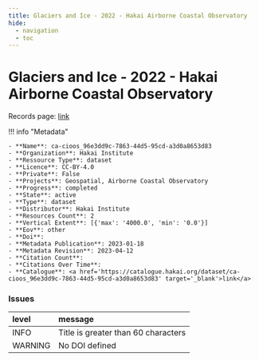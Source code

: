 ```yaml
---
title: Glaciers and Ice - 2022 - Hakai Airborne Coastal Observatory
hide:
  - navigation
  - toc
---
```


# Glaciers and Ice - 2022 - Hakai Airborne Coastal Observatory

Records page: <a href='https://catalogue.hakai.org/dataset/ca-cioos_96e3dd9c-7863-44d5-95cd-a3d0a8653d83' target='_blank'>link</a>

<div id='map'></div>

!!! info "Metadata"
    
    - **Name**: ca-cioos_96e3dd9c-7863-44d5-95cd-a3d0a8653d83 
    - **Organization**: Hakai Institute 
    - **Ressource Type**: dataset 
    - **Licence**: CC-BY-4.0 
    - **Private**: False 
    - **Projects**: Geospatial, Airborne Coastal Observatory 
    - **Progress**: completed 
    - **State**: active 
    - **Type**: dataset 
    - **Distributor**: Hakai Institute 
    - **Resources Count**: 2 
    - **Vertical Extent**: [{'max': '4000.0', 'min': '0.0'}] 
    - **Eov**: other 
    - **Doi**:  
    - **Metadata Publication**: 2023-01-18 
    - **Metadata Revision**: 2023-04-12 
    - **Citation Count**:  
    - **Citations Over Time**:  
    - **Catalogue**: <a href='https://catalogue.hakai.org/dataset/ca-cioos_96e3dd9c-7863-44d5-95cd-a3d0a8653d83' target='_blank'>link</a> 

### Issues

| level   | message                             |
|:--------|:------------------------------------|
| INFO    | Title is greater than 60 characters |
| WARNING | No DOI defined                      |

<script>
   document.addEventListener("DOMContentLoaded", function() {
    var map = L.map('map').setView([51.505, -125.09], 5);
    L.tileLayer('https://tile.openstreetmap.org/{z}/{x}/{y}.png', {
        maxZoom: 19,
        attribution: '&copy; <a href="http://www.openstreetmap.org/copyright">OpenStreetMap</a>'
    }).addTo(map);
    var geojsonFeature = {
        "type": "Feature",
        "properties": {
            "name" : "Glaciers and Ice - 2022 - Hakai Airborne Coastal Observatory"
        },
        "geometry": {'type': 'Polygon', 'coordinates': [[[-127.8, 48.1], [-113.1, 48.1], [-113.1, 56.61], [-127.8, 56.61], [-127.8, 48.1]]]}
    }
    L.geoJSON(geojsonFeature).addTo(map);
   })
</script>